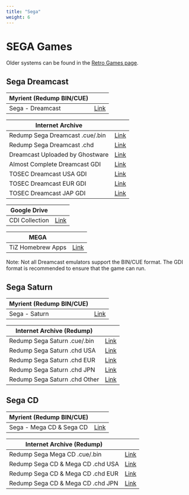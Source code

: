 ```yaml
---
title: "Sega"
weight: 6
---
```

# SEGA Games

Older systems can be found in the [Retro Games page](/megathread/retro).

## **Sega Dreamcast**

|**Myrient (Redump BIN/CUE)**||
| ------ | ------ |
| Sega - Dreamcast | [Link](https://myrient.erista.me/files/Redump/Sega%20-%20Dreamcast/) |

|**Internet Archive**||
| ------ | ------ |
| Redump Sega Dreamcast .cue/.bin | [Link](https://archive.org/download/redump.dc.revival) |
| Redump Sega Dreamcast .chd | [Link](https://archive.org/download/chd_dc/CHD-Dreamcast/) |
| Dreamcast Uploaded by Ghostware | [Link](https://archive.org/download/DreamcastCollectionByGhostwareMulti-region) |
| Almost Complete Dreamcast GDI | [Link](https://archive.org/download/almstcmpltdrmcst) |
| TOSEC Dreamcast USA GDI | [Link](https://archive.org/download/tosecdcus20190822) |
| TOSEC Dreamcast EUR GDI | [Link](https://archive.org/download/18wheeleramericanprotruckerv1.7002001segapalm4) |
| TOSEC Dreamcast JAP GDI | [Link](https://archive.org/download/interludev1.0032003necinterchanneljp) |

|**Google Drive**||
| ------ | ------ |
| CDI Collection | [Link](https://docs.google.com/spreadsheets/d/14fCQ3NXIlW1ZC_gjIejpQVPG34fLWmSoXYgSTyxdRWM/edit#gid=0) |

|**MEGA**||
| ------ | ------ |
| TiZ Homebrew Apps | [Link](https://mega.nz/#F!q7oxzDga!JfJulP8EX1-poB0nkgy2ZA) |

Note: Not all Dreamcast emulators support the BIN/CUE format. The GDI format is recommended to ensure that the game can run.

## **Sega Saturn**

|**Myrient (Redump BIN/CUE)**||
| ------ | ------ |
| Sega - Saturn | [Link](https://myrient.erista.me/files/Redump/Sega%20-%20Saturn/) |

|**Internet Archive (Redump)**||
| ------ | ------ |
| Redump Sega Saturn .cue/.bin | [Link](https://archive.org/download/redump.ss.revival) |
| Redump Sega Saturn .chd USA | [Link](https://archive.org/download/chd_saturn/CHD-Saturn/USA/) |
| Redump Sega Saturn .chd EUR | [Link](https://archive.org/download/chd_saturn/CHD-Saturn/Europe/) |
| Redump Sega Saturn .chd JPN | [Link](https://archive.org/download/chd_saturn/CHD-Saturn/Japan/) | 
| Redump Sega Saturn .chd Other | [Link](https://archive.org/download/chd_saturn/CHD-Saturn/Other-Regions/) | 

## **Sega CD**

|**Myrient (Redump BIN/CUE)**||
| ------ | ------ |
| Sega - Mega CD & Sega CD | [Link](https://myrient.erista.me/files/Redump/Sega%20-%20Mega%20CD%20&%20Sega%20CD/) |

|**Internet Archive (Redump)**||
| ------ | ------ |
| Redump Sega Mega CD .cue/.bin | [Link](https://archive.org/download/redump.mcd.revival) |
| Redump Sega CD & Mega CD .chd USA | [Link](https://archive.org/download/chd_segacd/CHD-SegaCD-NTSC/) |
| Redump Sega CD & Mega CD .chd EUR | [Link](https://archive.org/download/chd_segacd/CHD-MegaCD-PAL/) |
| Redump Sega CD & Mega CD .chd JPN | [Link](https://archive.org/download/chd_segacd/CHD-MegaCD-NTSCJ/) |